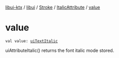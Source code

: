 [libui-ktx](../../../index.md) / [libui](../../index.md) / [Stroke](../index.md) / [ItalicAttribute](index.md) / [value](./value.md)

# value

`val value: `[`uiTextItalic`](../../ui-text-italic.md)

uiAttributeItalic() returns the font italic mode stored.

